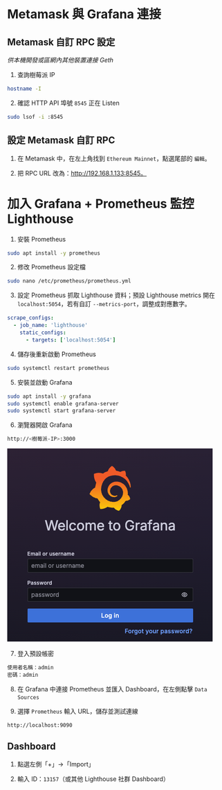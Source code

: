 # Metamask 與 Grafana 連接

## Metamask 自訂 RPC 設定

_供本機開發或區網內其他裝置連接 Geth_

1. 查詢樹莓派 IP

```bash
hostname -I
```

2. 確認 HTTP API 埠號 `8545` 正在 Listen

```bash
sudo lsof -i :8545
```

## 設定 Metamask 自訂 RPC

1. 在 Metamask 中，在左上角找到 `Ethereum Mainnet`，點選尾部的 `編輯`。

2. 把 RPC URL 改為：http://192.168.1.133:8545。

# 加入 Grafana + Prometheus 監控 Lighthouse

1. 安裝 Prometheus

```bash
sudo apt install -y prometheus
```

2. 修改 Prometheus 設定檔

```bash
sudo nano /etc/prometheus/prometheus.yml
```

3. 設定 Prometheus 抓取 Lighthouse 資料；預設 Lighthouse metrics 開在 `localhost:5054`，若有自訂 `--metrics-port`，調整成對應數字。

```yaml
scrape_configs:
  - job_name: 'lighthouse'
    static_configs:
      - targets: ['localhost:5054']
```

4. 儲存後重新啟動 Prometheus

```bash
sudo systemctl restart prometheus
```

5. 安裝並啟動 Grafana

```bash
sudo apt install -y grafana
sudo systemctl enable grafana-server
sudo systemctl start grafana-server
```

6. 瀏覽器開啟 Grafana

```bash
http://<樹莓派-IP>:3000
```

![](images/img_01.png)

7. 登入預設帳密

```bash
使用者名稱：admin
密碼：admin
```

8. 在 Grafana 中連接 Prometheus 並匯入 Dashboard，在左側點擊 `Data Sources`

9. 選擇 `Prometheus` 輸入 URL，儲存並測試連線

```
http://localhost:9090
```

## Dashboard

1. 點選左側「+」→「Import」

2. 輸入 ID：`13157`（或其他 Lighthouse 社群 Dashboard）

